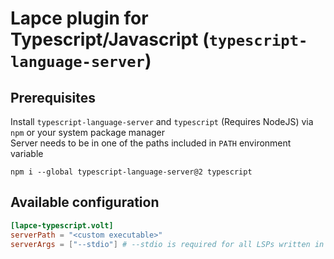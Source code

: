# Lapce plugin for Typescript/Javascript (`typescript-language-server`)

## Prerequisites

Install `typescript-language-server` and `typescript` (Requires NodeJS) via `npm` or your system package manager  
Server needs to be in one of the paths included in `PATH` environment variable

```shell
npm i --global typescript-language-server@2 typescript
```

## Available configuration

```toml
[lapce-typescript.volt]
serverPath = "<custom executable>"
serverArgs = ["--stdio"] # --stdio is required for all LSPs written in nodejs
```
